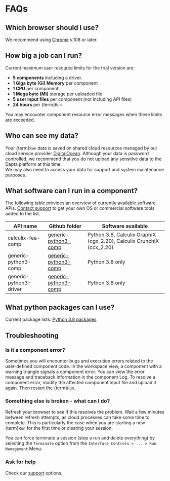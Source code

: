 # FAQs


## Which browser should I use?

We recommend using [Chrome](https://www.google.com/chrome/) v.108 or later.

## How big a job can I run?

Current maximum user resource limits for the trial version are:

* **5 components** including a driver.
* **1 Giga byte (Gi) Memory** per component 
* **1 CPU** per component
* **1 Mega byte (Mi)** storage per uploaded file
* **5 user input files** per component (not including API files)
* **24 hours** per {term}`Run` 

You may encounter component resource error messages when these limits are exceeded. 

## Who can see my data?

Your {term}`Run` data is saved on shared cloud resources managed by our cloud service provider [DigitalOcean](https://www.digitalocean.com/legal/terms-of-service-agreement). 
Although your data is password controlled, we recommend that you do not upload any sensitive data to the Dapta platform at this time.   
We may also need to access your data for support and system maintenance purposes.

## What software can I run in a component?

The following table provides an overview of currently available software APIs. 
[Contact support](../Support.md) to get your own OS or commercial software tools added to the list.  

| API name                 | Github folder            | Software available |
| --------                 | ---------                | ---------                    |
| calculix-fea-comp        | [generic-python3-comp](https://github.com/daptablade/generic-python3-comp) | Python 3.8, Calculix GraphiX (cgx_2.20), Calculix CrunchiX (ccx_2.20)| 
| generic-python3-comp     | [generic-python3-comp](https://github.com/daptablade/generic-python3-comp) | Python 3.8 only|
| generic-python3-driver    | [generic-python3-comp](https://github.com/daptablade/generic-python3-comp) | Python 3.8 only|

## What python packages can I use?

Current package lists:
[Python 3.8 packages](Packages%20list%20for%20python%203.8.md)

## Troubleshooting

### Is it a component error?

Sometimes you will encounter bugs and execution errors related to the user-defined component code. 
In the workspace view, a component with a warning triangle signals a component error. 
You can view the error message and traceback information in the component Log. 
To resolve a component error, modify the affected component input file and upload it again. Then restart the {term}`Run`.     

### Something else is broken - what can I do?

Refresh your browser to see if this resolves the problem. Wait a few minutes between refresh attempts, as cloud processes can take some time to complete. This is particularly the case when you are starting a new {term}`Run` for the first time or clearing your session.

You can force terminate a session (stop a run and delete everything) by selecting the `Terminate` option from the `Interface Controls > ... > Run Management` Menu.  

### Ask for help

Check our [support](../Support.md) options. 